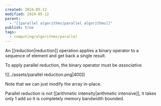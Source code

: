 ```yaml
---
created: 2024-05-12
modified: 2024-05-12
parent:
  - "[[parallel algorithms|parallel algorithms]]"
publish: true
tags:
  - computing/algorithms/parallel
---
```

An [[reduction|reduction]] operation applies a binary operator to a sequence of element and get back a single result.

To apply parallel reduction, the binary operator must be *associative*.

![[../assets/parallel reduction.png|400]]

Note that we can just modify the array in-place.

Parallel reduction is not [[arithmetic intensity|arithmetic intensive]], it takes only 1 add so it is completely memory bandwidth bounded.